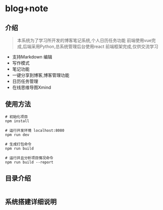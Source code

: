 # blog+note

## 介绍 
> 本系统为了学习所开发的博客笔记系统,个人日历任务功能 前端使用vue完成,后端采用Python,总系统管理后台使用react 前端框架完成,仅供交流学习

* 支持Markdown 编辑
* 写作模式 
* 笔记功能
* 一键分享到博客,博客管理功能
* 日历任务管理
* 在线思维导图Xmind 



## 使用方法

``` 
# 初始化项目
npm install

# 运行开发环境 localhost:8080
npm run dev

# 生成打包命令
npm run build

# 运行并且分析项目情况命令
npm run build --report
```


## 目录介绍
```

```


## 系统搭建详细说明
```


```
